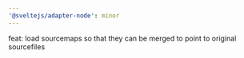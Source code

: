 ```yaml
---
'@sveltejs/adapter-node': minor
---
```


feat: load sourcemaps so that they can be merged to point to original sourcefiles
